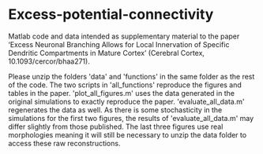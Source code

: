 # Excess-potential-connectivity
Matlab code and data intended as supplementary material to the paper ‘Excess Neuronal Branching Allows for Local Innervation of Specific Dendritic Compartments in Mature Cortex’ (Cerebral Cortex, 10.1093/cercor/bhaa271).

Please unzip the folders 'data' and 'functions' in the same folder as the rest of the code. The two scripts in 'all_functions' reproduce the figures and tables in the paper. 'plot_all_figures.m' uses the data generated in the original simulations to exactly reproduce the paper. 'evaluate_all_data.m' regenerates the data as well. As there is some stochasticity in the simulations for the first two figures, the results of 'evaluate_all_data.m' may differ slightly from those published. The last three figures use real morphologies meaning it will still be necessary to unzip the data folder to access these raw reconstructions.
